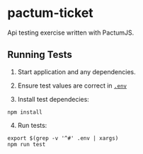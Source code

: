 # pactum-ticket

Api testing exercise written with PactumJS.

## Running Tests

1. Start application and any dependencies.

2. Ensure test values are correct in [`.env`](/.env)

3. Install test dependecies:

```
npm install
```

4. Run tests:

```
export $(grep -v '^#' .env | xargs)
npm run test
```
